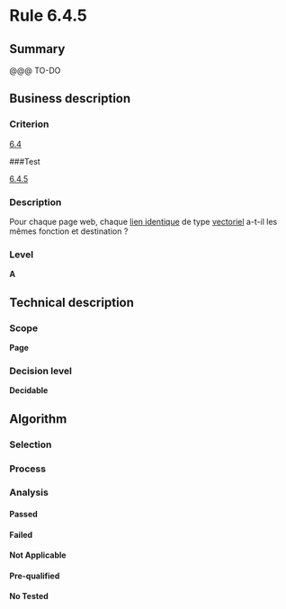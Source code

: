 # Rule 6.4.5

## Summary

@@@ TO-DO

## Business description

### Criterion

[6.4](http://references.modernisation.gouv.fr/referentiel-technique-0#crit-6-4)

###Test

[6.4.5](http://references.modernisation.gouv.fr/referentiel-technique-0#test-6-4-5)

### Description

Pour chaque page web, chaque <a href="http://references.modernisation.gouv.fr/referentiel-technique-0#mLienIdentique">lien identique</a> de type <a href="http://references.modernisation.gouv.fr/referentiel-technique-0#mIntituleLien">vectoriel</a> a-t-il les m&ecirc;mes fonction et destination ?

### Level

**A**

## Technical description

### Scope

**Page**

### Decision level

**Decidable**

## Algorithm

### Selection

### Process

### Analysis

#### Passed

#### Failed

#### Not Applicable

#### Pre-qualified

#### No Tested 






